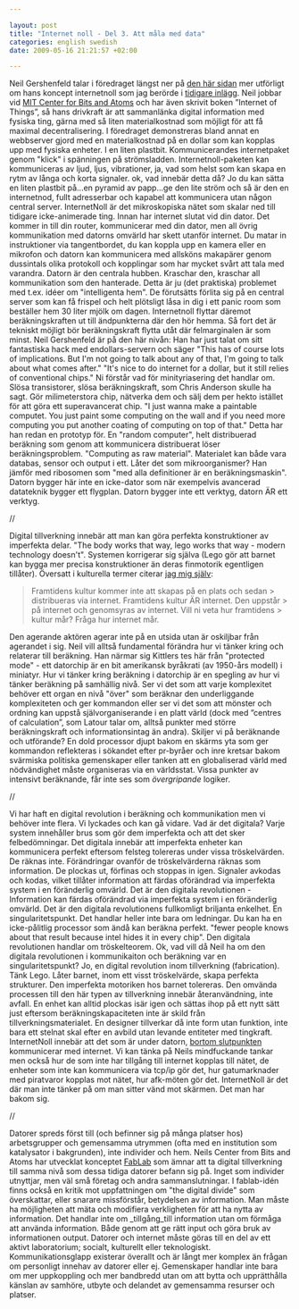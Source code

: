 ```yaml
--- 

layout: post
title: "Internet noll - Del 3. Att måla med data" 
categories: english swedish 
date: 2009-05-16 21:21:57 +02:00 

---
```


Neil Gershenfeld talar i föredraget längst ner på [den här sidan](http://www.c-span.org/congress/digitalfuture.asp) mer utförligt om hans koncept internetnoll som jag berörde i [tidigare inlägg](http://www.blay.se/2009-05-05-internet-noll-del-2-fel-moln.html). Neil jobbar vid [MIT Center for Bits and Atoms](http://cba.mit.edu/) och har även skrivit boken ”Internet of Things”, så hans drivkraft är att sammanlänka digital information med fysiska ting, gärna med så liten materialkostnad som möjligt för att få maximal decentralisering. I föredraget demonstreras bland annat en webbserver gjord med en materialkostnad på en dollar som kan kopplas upp med fysiska enheter. I en liten plastbit. Kommunicerandes internetpaket genom "klick" i spänningen på strömsladden. Internetnoll-paketen kan kommuniceras av ljud, ljus, vibrationer, ja, vad som helst som kan skapa en rytm av långa och korta signaler. ok, vad innebär detta då? Jo du kan sätta en liten plastbit på...en pyramid av papp...ge den lite ström och så är den en internetnod, fullt adresserbar och kapabel att kommunicera utan någon central server. InternetNoll är det mikroskopiska nätet som skalar ned till tidigare icke-animerade ting. Innan har internet slutat vid din dator. Det kommer in till din router, kommunicerar med din dator, men all övrig kommunikation med datorns omvärld har skett utanför internet. Du matar in instruktioner via tangentbordet, du kan koppla upp en kamera eller en mikrofon och datorn kan kommunicera med allsköns makapärer genom dussintals olika protokoll och kopplingar som har mycket svårt att tala med varandra. Datorn är den centrala hubben. Kraschar den, kraschar all kommunikation som den hanterade. Detta är ju (det praktiska) problemet med t.ex. idéer om "intelligenta hem". De förutsätts förlita sig på en central server som kan få frispel och helt plötsligt låsa in dig i ett panic room som beställer hem 30 liter mjölk om dagen. Internetnoll flyttar däremot beräkningskraften ut till ändpunkterna där den hör hemma. Så fort det är tekniskt möjligt bör beräkningskraft flytta utåt där felmarginalen är som minst. Neil Gershenfeld är på den här nivån: Han har just talat om sitt fantastiska hack med endollars-servern och säger "This has of course lots of implications. But I'm not going to talk about any of that, I'm going to talk about what comes after." "It's nice to do internet for a dollar, but it still relies of conventional chips." Ni förstår vad för minityriasering det handlar om. Slösa transistorer, slösa beräkningskraft, som Chris Anderson skulle ha sagt. Gör milimeterstora chip, nätverka dem och sälj dem per hekto istället för att göra ett superavancerat chip. "I just wanna make a paintable computet. You just paint some computing on the wall and if you need more computing you put another coating of computing on top of that." Detta har han redan en prototyp för. En "random computer", helt distribuerad beräkning som genom att kommunicera distribuerat löser beräkningsproblem. "Computing as raw material". Materialet kan både vara databas, sensor och output i ett. Låter det som mikroorganismer? Han jämför med ribosomen som "med alla definitioner är en beräkningsmaskin". Datorn bygger här inte en icke-dator som när exempelvis avancerad datateknik bygger ett flygplan. Datorn bygger inte ett verktyg, datorn ÄR ett verktyg. 

//

Digital tillverkning innebär att man kan göra perfekta konstruktioner av imperfekta delar. "The body works that way, lego works that way - modern technology doesn't". Systemen korrigerar sig själva (Lego gör att barnet kan bygga mer precisa konstruktioner än deras finmotorik egentligen tillåter). Översatt i kulturella termer citerar [jag mig själv](http://www.blay.se/2009-04-27-om-internetreglering-debatten-pa-stockholms-universitet.html):

> Framtidens kultur kommer inte att skapas på en plats och sedan > distribueras via internet. Framtidens kultur ÄR internet. Den uppstår > på internet och genomsyras av internet. Vill ni veta hur framtidens > kultur mår? Fråga hur internet mår.

Den agerande aktören agerar inte på en utsida utan är oskiljbar från agerandet i sig. Neil vill alltså fundamental förändra hur vi tänker kring och relaterar till beräkning. Han närmar sig Kittlers tes här från "protected mode" - ett datorchip är en bit amerikansk byråkrati (av 1950-års modell) i miniatyr. Hur vi tänker kring beräkning i datorchip är en spegling av hur vi tänker beräkning på samhällig nivå. Ser vi det som att varje komplexitet behöver ett organ en nivå "över" som beräknar den underliggande komplexiteten och ger kommandon eller ser vi det som att mönster och ordning kan uppstå självorganiserande i en platt värld (dock med ”centres of calculation”, som Latour talar om, alltså punkter med större beräkningskraft och informationsintag än andra). Skiljer vi på beräknande och utförande? En dold processor djupt bakom en skärms yta som ger kommandon reflekteras i sökandet efter pr-byråer och inre kretsar bakom svärmiska politiska gemenskaper eller tanken att en globaliserad värld med nödvändighet måste organiseras via en världsstat. Vissa punkter av intensivt beräknande, får inte ses som _övergripande_ logiker. 

//

Vi har haft en digital revolution i beräkning och kommunikation men vi behöver inte flera. Vi lyckades och kan gå vidare. Vad är det digitala? Varje system innehåller brus som gör dem imperfekta och att det sker felbedömningar. Det digitala innebär att imperfekta enheter kan kommunicera perfekt eftersom felsteg tolereras under vissa tröskelvärden. De räknas inte. Förändringar ovanför de tröskelvärderna räknas som information. De plockas ut, förfinas och stoppas in igen. Signaler avkodas och kodas, vilket tillåter information att färdas oförändrad via imperfekta system i en föränderlig omvärld. Det är den digitala revolutionen - Information kan färdas oförändrad via imperfekta system i en föränderlig omvärld. Det är den digitala revolutionens fullkomligt briljanta enkelhet. En singularitetspunkt. Det handlar heller inte bara om ledningar. Du kan ha en icke-pålitlig processor som ändå kan beräkna perfekt. "fewer people knows about that result because intel hides it in every chip". Den digitala revolutionen handlar om tröskelteorem. Ok, vad vill då Neil ha om den digitala revolutionen i kommunikaiton och beräkning var en singularitetspunkt? Jo, en digital revolution inom tillverkning (fabrication). Tänk Lego. Låter barnet, inom ett visst tröskelvärde, skapa perfekta strukturer. Den imperfekta motoriken hos barnet tolereras. Den omvända processen till den här typen av tillverkning innebär återanvändning, inte avfall. En enhet kan alltid plockas isär igen och sättas ihop på ett nytt sätt just eftersom beräkningskapaciteten inte är skild från tillverkningsmaterialet. En designer tillverkar då inte form utan funktion, inte bara ett stelnat skal efter en avbild utan levande entiteter med tingkraft. InternetNoll innebär att det som är under datorn, [bortom slutpunkten](http://www.worldofends.com/) kommunicerar med internet. Vi kan tänka på Neils mindfuckande tankar men också hur de som inte har tillgång till internet kopplas till nätet, de enheter som inte kan kommunicera via tcp/ip gör det, hur gatumarknader med piratvaror kopplas mot nätet, hur afk-möten gör det. InternetNoll är det där man inte tänker på om man sitter vänd mot skärmen. Det man har bakom sig. 

//

Datorer spreds först till (och befinner sig på många platser hos) arbetsgrupper och gemensamma utrymmen (ofta med en institution som katalysator i bakgrunden), inte individer och hem. Neils Center from Bits and Atoms har utvecklat konceptet [FabLab](http://fab.cba.mit.edu/) som ämnar att ta digital tillverkning till samma nivå som dessa tidiga datorer befann sig på. Inget som individer utnyttjar, men väl små företag och andra sammanslutningar. I fablab-idén finns också en kritik mot uppfattningen om "the digital divide" som överskattar, eller snarare missförstår, betydelsen av information. Man måste ha möjligheten att mäta och modifiera verkligheten för att ha nytta av information. Det handlar inte om _tillgång_till information utan om förmåga att använda information. Både genom att ge rätt input och göra bruk av informationen output. Datorer och internet måste göras till en del av ett aktivt laboratorium; socialt, kulturellt eller teknologiskt. Kommunikationsglapp existerar överallt och är långt mer komplex än frågan om personligt innehav av datorer eller ej. Gemenskaper handlar inte bara om mer uppkoppling och mer bandbredd utan om att bytta och upprätthålla känslan av samhöre, utbyte och delandet av gemensamma resurser och platser. 
